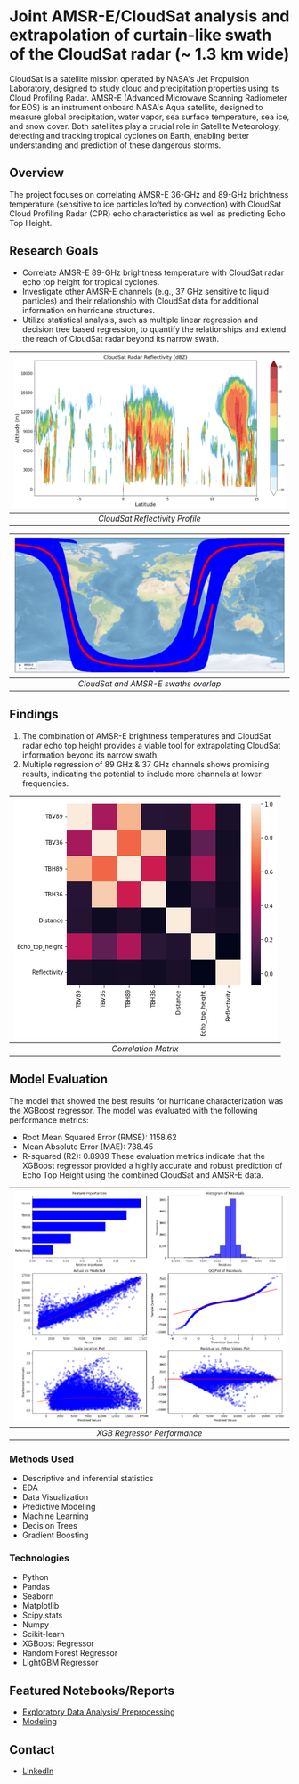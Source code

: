 # Joint AMSR-E/CloudSat analysis and extrapolation of curtain-like swath of the CloudSat radar (~ 1.3 km wide)
CloudSat is a satellite mission operated by NASA's Jet Propulsion Laboratory, designed to study cloud and precipitation properties using its Cloud Profiling Radar.
AMSR-E (Advanced Microwave Scanning Radiometer for EOS) is an instrument onboard NASA's Aqua satellite, designed to measure global precipitation, water vapor, sea surface temperature, sea ice, and snow cover.
Both satellites play a crucial role in Satellite Meteorology, detecting and tracking tropical cyclones on Earth, enabling better understanding and prediction of these dangerous storms.
## Overview
The project focuses on correlating AMSR-E 36-GHz and 89-GHz brightness temperature (sensitive to ice particles lofted by convection) with CloudSat Cloud Profiling Radar (CPR) echo characteristics as well as predicting Echo Top Height.
## Research Goals
* Correlate AMSR-E 89-GHz brightness temperature with CloudSat radar echo top height for tropical cyclones.
* Investigate other AMSR-E channels (e.g., 37 GHz sensitive to liquid particles) and their relationship with CloudSat data for additional information on hurricane structures.
* Utilize statistical analysis, such as multiple linear regression and decision tree based regression, to quantify the relationships and extend the reach of CloudSat radar beyond its narrow swath.

| ![CloudSat Reflectivity Profile](https://github.com/yuliyaselevich/decision_tree_based_regression/blob/main/images/cloudsat_reflectivity.png) |
|:--:| 
| *CloudSat Reflectivity Profile* |

| ![CloudSat and AMSR-E swaths overlap](https://github.com/yuliyaselevich/decision_tree_based_regression/blob/main/images/cloudsat_amsre_overlap.png) |
|:--:| 
| *CloudSat and AMSR-E swaths overlap* |
## Findings
1. The combination of AMSR-E brightness temperatures and CloudSat radar echo top height provides a viable tool for extrapolating CloudSat information beyond its narrow swath.
2. Multiple regression of 89 GHz & 37 GHz channels shows promising results, indicating the potential to include more channels at lower frequencies.

| ![Correlation Matrix](https://github.com/yuliyaselevich/decision_tree_based_regression/blob/main/images/corr_matrix.png) |
|:--:| 
| *Correlation Matrix* |
## Model Evaluation
The model that showed the best results for hurricane characterization was the XGBoost regressor. The model was evaluated with the following performance metrics:
* Root Mean Squared Error (RMSE): 1158.62
* Mean Absolute Error (MAE): 738.45
* R-squared (R2): 0.8989
These evaluation metrics indicate that the XGBoost regressor provided a highly accurate and robust prediction of Echo Top Height using the combined CloudSat and AMSR-E data.

| ![Alt XGB Regressor Performance](https://github.com/yuliyaselevich/decision_tree_based_regression/blob/main/images/xgb.png) |
|:--:| 
| *XGB Regressor Performance* |
### Methods Used
* Descriptive and inferential statistics
* EDA
* Data Visualization
* Predictive Modeling
* Machine Learning
* Decision Trees
* Gradient Boosting
### Technologies
* Python
* Pandas
* Seaborn
* Matplotlib
* Scipy.stats
* Numpy
* Scikit-learn
* XGBoost Regressor
* Random Forest Regressor
* LightGBM Regressor
## Featured Notebooks/Reports
* [Exploratory Data Analysis/ Preprocessing](https://github.com/yuliyaselevich/decision_tree_based_regression/blob/main/notebooks/preprocessing_eda.ipynb)
* [Modeling](https://github.com/yuliyaselevich/decision_tree_based_regression/blob/main/notebooks/modeling.ipynb)
## Contact
* [LinkedIn](https://www.linkedin.com/in/yuliyaselevich/)

